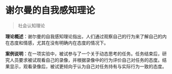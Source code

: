 # 谢尔曼的自我感知理论

> 社会认知理论

**理论概述**：谢尔曼的自我感知理论指出，人们通过观察自己的行为来了解自己的内在态度和情感，尤其在没有明确内在态度的情况下。

**案例说明**：在一项实验中，被试参与了一个关于动态思考的任务。任务结束后，研究人员要求被试观看自己的录像，并根据录像中的行为评价自己对任务的态度。结果显示，观看录像后，被试更倾向于认为自己对任务持有与实际行为一致的态度。

